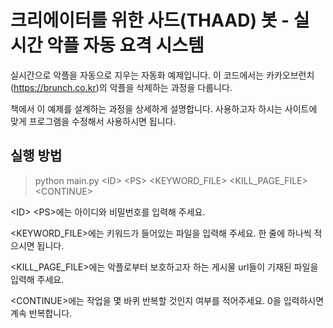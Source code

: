 # 크리에이터를 위한 사드(THAAD) 봇 - 실시간 악플 자동 요격 시스템

실시간으로 악플을 자동으로 지우는 자동화 예제입니다. 이 코드에서는 카카오브런치 (https://brunch.co.kr)의 악플을 삭제하는 과정을 다룹니다.

책에서 이 예제를 설계하는 과정을 상세하게 설명합니다. 사용하고자 하시는 사이트에 맞게 프로그램을 수정해서 사용하시면 됩니다.

## 실행 방법
> python main.py <ID\> <PS\> <KEYWORD_FILE\> <KILL_PAGE_FILE\> <CONTINUE\>

<ID\> <PS\>에는 아이디와 비밀번호를 입력해 주세요.
 
<KEYWORD_FILE\>에는 키워드가 들어있는 파일을 입력해 주세요. 한 줄에 하나씩 적으시면 됩니다.

<KILL_PAGE_FILE\>에는 악플로부터 보호하고자 하는 게시물 url들이 기재된 파일을 입력해 주세요.

<CONTINUE\>에는 작업을 몇 바퀴 반복할 것인지 여부를 적어주세요. 0을 입력하시면 계속 반복합니다.
